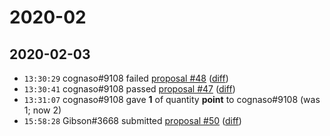 # 2020-02

## 2020-02-03

* `13:30:29` cognaso#9108 failed [proposal #48](../proposals.md#48) ([diff](https://github.com/Quonauts/Quonauts-6/commit/0f5f87353a3b2d5e3455b2dd97c2ec82378347fa))
* `13:30:41` cognaso#9108 passed [proposal #47](../proposals.md#47) ([diff](https://github.com/Quonauts/Quonauts-6/commit/d3f8c361acb0fbb43b581f73f1ca6914a1af0058))
* `13:31:07` cognaso#9108 gave **1** of quantity **point** to cognaso#9108 (was 1; now 2)
* `15:58:28` Gibson#3668 submitted [proposal #50](../proposals.md#50) ([diff](https://github.com/Quonauts/Quonauts-6/commit/31da7fb3554c691c09bc3061a101d7e33755d6df))
